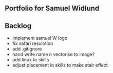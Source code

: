 ## Portfolio for Samuel Widlund

## Backlog
- implement samuel W logo
- fix safari resulotion
- add .gitignore
- hand write name n vectorise to image?
- add linux to skills
- adjust placement in skills to make stair effect